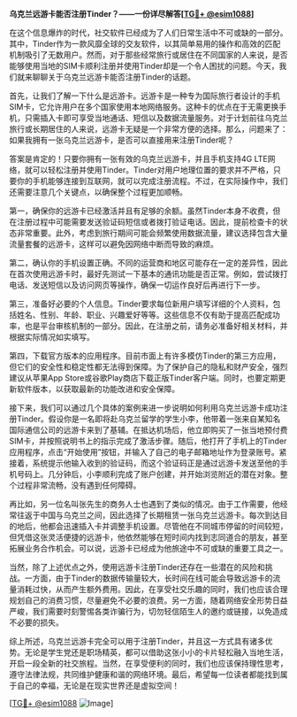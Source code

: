 **乌克兰远游卡能否注册Tinder？——一份详尽解答[[TG💪+ @esim1088](https://t.me/s/esim1088)]**

在这个信息爆炸的时代，社交软件已经成为了人们日常生活中不可或缺的一部分。其中，Tinder作为一款风靡全球的交友软件，以其简单易用的操作和高效的匹配机制吸引了无数用户。然而，对于那些经常旅行或居住在不同国家的人来说，是否能够使用当地的SIM卡顺利注册并使用Tinder却是一个令人困扰的问题。今天，我们就来聊聊关于乌克兰远游卡能否注册Tinder的话题。

首先，让我们了解一下什么是远游卡。远游卡是一种专为国际旅行者设计的手机SIM卡，它允许用户在多个国家使用本地网络服务。这种卡的优点在于无需更换手机，只需插入卡即可享受当地通话、短信以及数据流量服务。对于计划前往乌克兰旅行或长期居住的人来说，远游卡无疑是一个非常方便的选择。那么，问题来了：如果我拥有一张乌克兰远游卡，是否可以直接用来注册Tinder呢？

答案是肯定的！只要你拥有一张有效的乌克兰远游卡，并且手机支持4G LTE网络，就可以轻松注册并使用Tinder。Tinder对用户地理位置的要求并不严格，只要你的手机能够连接到互联网，就可以完成注册流程。不过，在实际操作中，我们还需要注意几个关键点，以确保整个过程更加顺畅。

第一，确保你的远游卡已经激活并且有足够的余额。虽然Tinder本身不收费，但在注册过程中可能需要发送验证码短信或者拨打验证电话。因此，提前检查卡的状态非常重要。此外，考虑到旅行期间可能会频繁使用数据流量，建议选择包含大量流量套餐的远游卡，这样可以避免因网络中断而导致的麻烦。

第二，确认你的手机设置正确。不同的运营商和地区可能存在一定的差异性，因此在首次使用远游卡时，最好先测试一下基本的通讯功能是否正常。例如，尝试拨打电话、发送短信以及访问网页等操作，确保一切运作良好后再进行下一步。

第三，准备好必要的个人信息。Tinder要求每位新用户填写详细的个人资料，包括姓名、性别、年龄、职业、兴趣爱好等等。这些信息不仅有助于提高匹配成功率，也是平台审核机制的一部分。因此，在注册之前，请务必准备好相关材料，并根据实际情况如实填写。

第四，下载官方版本的应用程序。目前市面上有许多模仿Tinder的第三方应用，但它们的安全性和稳定性都无法得到保障。为了保护自己的隐私和财产安全，强烈建议从苹果App Store或谷歌Play商店下载正版Tinder客户端。同时，也要定期更新软件版本，以获取最新的功能改进和安全保障。

接下来，我们可以通过几个具体的案例来进一步说明如何利用乌克兰远游卡成功注册Tinder。假设你是一名即将赴乌克兰留学的学生小李，他带着一张来自某知名国际通信公司的远游卡来到了基辅。在抵达机场后，他立即购买了一张当地预付费SIM卡，并按照说明书上的指示完成了激活步骤。随后，他打开了手机上的Tinder应用程序，点击“开始使用”按钮，并输入了自己的电子邮箱地址作为登录账号。紧接着，系统提示他输入收到的验证码，而这个验证码正是通过远游卡发送至他的手机号码上。几分钟后，小李顺利完成了账户创建，并开始浏览附近的潜在对象。整个过程非常流畅，没有遇到任何障碍。

再比如，另一位名叫张先生的商务人士也遇到了类似的情况。由于工作需要，他经常往返于中国与乌克兰之间，因此选择了长期租赁一张乌克兰远游卡。每次到达目的地后，他都会迅速插入卡并调整手机设置。尽管他在不同城市停留的时间较短，但凭借这张灵活便捷的远游卡，他依然能够在短时间内找到志同道合的朋友，甚至拓展业务合作机会。可以说，远游卡已经成为他旅途中不可或缺的重要工具之一。

当然，除了上述优点之外，使用远游卡注册Tinder还存在一些潜在的风险和挑战。一方面，由于Tinder的数据传输量较大，长时间在线可能会导致远游卡的流量消耗过快，从而产生额外费用。因此，在享受社交乐趣的同时，我们也应该合理规划自己的消费习惯，尽量避免不必要的浪费。另一方面，随着网络安全形势日益严峻，我们需要时刻警惕各类诈骗行为，切勿轻信陌生人的邀约或链接，以免造成不必要的损失。

综上所述，乌克兰远游卡完全可以用于注册Tinder，并且这一方式具有诸多优势。无论是学生党还是职场精英，都可以借助这张小小的卡片轻松融入当地生活，开启一段全新的社交旅程。当然，在享受便利的同时，我们也应该保持理性思考，遵守法律法规，共同维护健康和谐的网络环境。最后，希望每一位读者都能找到属于自己的幸福，无论是在现实世界还是虚拟空间！

[[TG💪+ @esim1088](https://t.me/s/esim1088) ![Image](https://i.postimg.cc/4NQfJmqS/Snipaste-2025-05-13-00-14-12.png)]